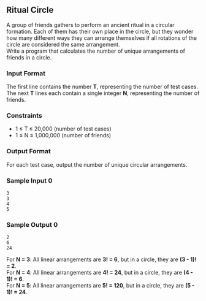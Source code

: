 ## Ritual Circle

A group of friends gathers to perform an ancient ritual in a circular formation. Each of them has their own place in the circle, but they wonder how many different ways they can arrange themselves if all rotations of the circle are considered the same arrangement.  
Write a program that calculates the number of unique arrangements of friends in a circle.

### Input Format

The first line contains the number **T**, representing the number of test cases.  
The next **T** lines each contain a single integer **N**, representing the number of friends.  

### Constraints

- 1 ≤ T ≤ 20,000 (number of test cases)  
- 1 ≤ N ≤ 1,000,000 (number of friends)  

### Output Format

For each test case, output the number of unique circular arrangements.  

### Sample Input 0

```
3 
3 
4 
5 
```

### Sample Output 0

```
2 
6 
24 
```

For **N = 3**: All linear arrangements are **3! = 6**, but in a circle, they are **(3 - 1)! = 2**.  
For **N = 4**: All linear arrangements are **4! = 24**, but in a circle, they are **(4 - 1)! = 6**.  
For **N = 5**: All linear arrangements are **5! = 120**, but in a circle, they are **(5 - 1)! = 24**.  
 
